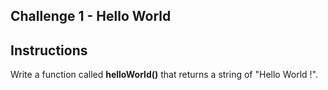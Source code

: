 ## Challenge 1 - Hello World

## Instructions

<p>Write a function called <strong>helloWorld()</strong> that returns a string of "Hello World !".</p>
